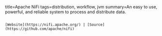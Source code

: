 title=Apache NiFi
tags=distribution, workflow, jvm
summary=An easy to use, powerful, and reliable system to process and distribute data.
~~~~~~

[Website](https://nifi.apache.org/) | [Source](https://github.com/apache/nifi)

